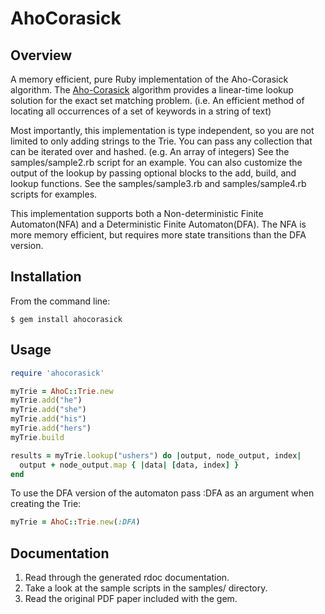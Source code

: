 # AhoCorasick

## Overview

A memory efficient, pure Ruby implementation of the Aho-Corasick algorithm. The [Aho-Corasick](http://en.wikipedia.org/wiki/Aho%E2%80%93Corasick_string_matching_algorithm) algorithm provides a linear-time lookup solution for the exact set matching problem. (i.e. An efficient method of locating all occurrences of a set of keywords in a string of text)

Most importantly, this implementation is type independent, so you are not limited to only adding strings to the Trie.  You can pass any collection that can be iterated over and hashed.  (e.g. An array of integers)  See the samples/sample2.rb script for an example. You can also customize the output of the lookup by passing optional blocks to the add, build, and lookup functions.  See the samples/sample3.rb and samples/sample4.rb scripts for examples.

This implementation supports both a Non-deterministic Finite Automaton(NFA) and a Deterministic Finite Automaton(DFA). The NFA is more memory efficient, but requires more state transitions than the DFA version.

## Installation

From the command line:

    $ gem install ahocorasick

## Usage

````ruby
require 'ahocorasick'

myTrie = AhoC::Trie.new
myTrie.add("he")
myTrie.add("she")
myTrie.add("his")
myTrie.add("hers")
myTrie.build

results = myTrie.lookup("ushers") do |output, node_output, index|
  output + node_output.map { |data| [data, index] }
end
````

To use the DFA version of the automaton pass :DFA as an argument when creating the Trie:

````ruby
myTrie = AhoC::Trie.new(:DFA)
````

## Documentation

1. Read through the generated rdoc documentation.
2. Take a look at the sample scripts in the samples/ directory.
3. Read the original PDF paper included with the gem.
